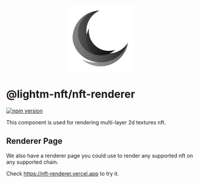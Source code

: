 <p align="center">
  <a href="https://lightm.xyz" target="_blank" rel="noopener noreferrer">
    <img width="180" height="180" src="/apps/composable-nft-renderer-app/public/Lightm.png" alt="Lightm Logo" />
  </a>
</p>

# @lightm-nft/nft-renderer

[![npm version](https://img.shields.io/npm/v/@lightm-nft/nft-renderer.svg?style=flat)](https://www.npmjs.com/package/@lightm-nft/nft-renderer)

This component is used for rendering multi-layer 2d textures nft.

## Renderer Page

We also have a renderer page you could use to render any supported nft on any supported chain.

Check https://nft-renderer.vercel.app to try it.
